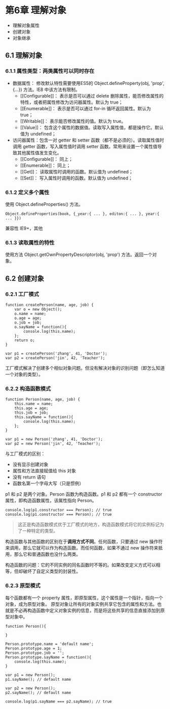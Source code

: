 # 第6章 理解对象

- 理解对象属性
- 创建对象
- 对象继承

## 6.1 理解对象

### 6.1.1 属性类型：两类属性可以同时存在

  - 数据属性： 修改默认特性需要使用ES5的 Object.defineProperty(obj, 'prop', {...}) 方法。IE8 中该方法有限制。
    - [[Configurable]]： 表示是否可以通过 delete 删除属性，能否修改属性的特性，或者把属性修改为访问器属性。默认为 true；
    - [[Enumerable]]： 表示是否可以通过 for-in 循环返回属性。默认为 true；
    - [[Writable]]： 表示能否修改属性的值。默认为 true。
    - [[Value]]： 包含这个属性的数据值。读取写入属性值，都是操作它。默认值为 undefined；
  - 访问器属性：包含一对 getter 和 setter 函数（都不是必须的）。读取属性值时调用 getter 函数，写入属性值时调用 setter 函数。常用来设置一个属性值导致其他属性值发生变化。
    - [[Configurable]]： 同上；
    - [[Enumerable]]： 同上；
    - [[Get]]： 读取属性时调用的函数。默认值为 undefined；
    - [[Set]]： 写入属性时调用的函数。默认值为 undefined；

### 6.1.2 定义多个属性

使用 Object.defineProperties() 方法。

```
Object.defineProperties(book, {_year:{ ... }, editon:{ ... }, year:{ ... }})
```
 
兼容性 IE9+，其他

### 6.1.3 读取属性的特性

使用方法 Object.getOwnPropertyDescriptor(obj, 'prop') 方法。返回一个对象。

## 6.2 创建对象

### 6.2.1 工厂模式

```
function createPerson(name, age, job) {
	var o = new Object();
	o.name = name;
	o.age = age;
	o.job = job;
	o.sayName = function(){
		console.log(this.name);
	};
	return o;
}

var p1 = createPerson('zhang', 41, 'Doctor');
var p2 = createPerson('jin', 42, 'Teacher');
```

工厂模式解决了创建多个相似对象问题。但没有解决对象的识别问题（即怎么知道一个对象的类型）。

### 6.2.2 构造函数模式

```
function Person(name, age, job) {
	this.name = name;
	this.age = age;
	this.job = job;
	this.sayName = function(){
		console.log(this.name);
	};
}

var p1 = new Person('zhang', 41, 'Doctor');
var p2 = new Person('jin', 42, 'Teacher');
```
与工厂模式的区别：
- 没有显示创建对象
- 属性和方法直接赋值给 this 对象
- 没有 return 语句
- 函数名第一个字母大写（只是惯例）

p1 和 p2 是两个对象。Person 函数为构造函数。p1 和 p2 都有一个 constructor 属性，即构造函数属性，该属性指向 Person。
```
console.log(p1.constructor === Person); // true
console.log(p1.constructor === Person); // true
```
> 这正是构造函数模式优于工厂模式的地方，构造函数模式将它的实例标记为了一种特定的类型。

构造函数与其他函数的区别在于**调用方式不同**。任何函数，只要通过 new 操作符来调用，那么它就可以作为构造函数。而任何函数，如果不通过 new 操作符来抵用，那么它和普通函数也没什么两类。

构造函数的问题：它的不同实例的同名函数时不等的。如果改变定义方式可以相等，但却破坏了自定义类型的封装性。

### 6.2.3 原型模式

每个函数都有一个 property 属性，即原型属性，这个属性是一个指针，指向一个对象，成为原型对象。
原型对象让所有的对象实例共享它包含的属性和方法。也就是不必再构造函数中定义对象实例的信息，而是将这些共享的信息直接添加到原型对象中。

```
function Person(){

}

Person.prototype.name = 'default name';
Person.prototype.age = 1;
Person.prototype.job = '';
Person.prototype.sayName = function(){
	console.log(this.name);
}

var p1 = new Person();
p1.sayName(); // default name

var p2 = new Person();
p2.sayName(); // default name

console.log(p1.sayName === p2.sayName); // true
```